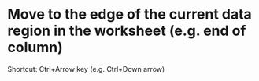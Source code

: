 # Move to the edge of the current data region in the worksheet (e.g. end of column)

Shortcut: Ctrl+Arrow key (e.g. Ctrl+Down arrow)